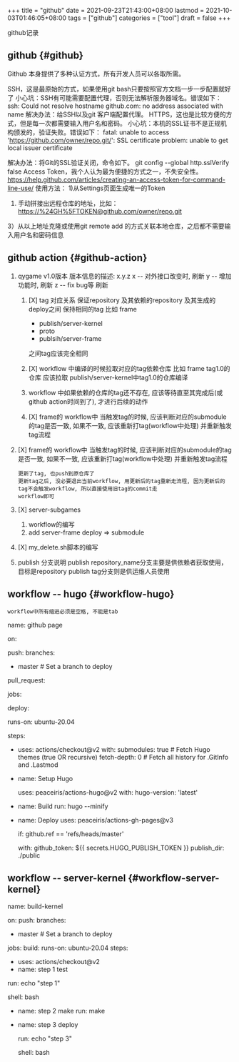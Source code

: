 +++
title = "github"
date = 2021-09-23T21:43:00+08:00
lastmod = 2021-10-03T01:46:05+08:00
tags = ["github"]
categories = ["tool"]
draft = false
+++

github记录

<!--more-->


## github {#github}

Github 本身提供了多种认证方式，所有开发人员可以各取所需。

SSH，这是最原始的方式，如果使用git bash只要按照官方文档一步一步配置就好了
小心坑：SSH有可能需要配置代理，否则无法解析服务器域名。错误如下：
ssh: Could not resolve hostname github.com: no address associated with name
解决办法：给SSH以及git 客户端配置代理。
HTTPS，这也是比较方便的方式，但是每一次都需要输入用户名和密码。
小心坑：本机的SSL证书不是正规机构颁发的，验证失败。错误如下：
fatal: unable to access 'https://github.com/owner/repo.git/': SSL certificate problem: unable to get local issuer certificate

解决办法：将Git的SSL验证关闭，命令如下。
 git config --global http.sslVerify false
Access Token，我个人认为最为便捷的方式之一，不失安全性。
<https://help.github.com/articles/creating-an-access-token-for-command-line-use/>
使用方法：
1)从Settings页面生成唯一的Token

1.  手动拼接出远程仓库的地址，比如：<https://%24GH%5FTOKEN@github.com/owner/repo.git>

3）从以上地址克隆或使用git remote add 的方式关联本地仓库，之后都不需要输入用户名和密码信息


## github action {#github-action}

1.  qygame v1.0版本
    版本信息的描述: x.y.z
    x -- 对外接口改变时, 刷新
    y -- 增加功能时, 刷新
    z -- fix bug等 刷新
    1.  [X] tag 对应关系
        保证repository 及其依赖的repository  及其生成的deploy之间 保持相同的tag
        比如
        frame

        -   publish/server-kernel
        -   proto
        -   publsih/server-frame

        之间tag应该完全相同

    2.  [X] workflow 中编译的时候拉取对应的tag依赖仓库
        比如 frame tag1.0的仓库 应该拉取 publish/server-kernel中tag1.0的仓库编译
    3.  workflow 中如果依赖的仓库的tag还不存在, 应该等待直至其完成后(或github action时间到了), 才进行后续的动作
    4.  [X] frame的 workflow中 当触发tag的时候, 应该判断对应的submodule的tag是否一致, 如果不一致, 应该重新打tag(workflow中处理)
        并重新触发tag流程
2.  [X] frame的 workflow中 当触发tag的时候, 应该判断对应的submodule的tag是否一致, 如果不一致, 应该重新打tag(workflow中处理)
    并重新触发tag流程

    ```text
    更新了tag, 也push到原仓库了
    更新tag之后, 没必要退出当前workflow, 用更新后的tag重新走流程, 因为更新后的tag不会触发workflow, 所以直接使用旧tag的commit走
    workflow即可
    ```
3.  [X] server-subgames
    1.  workflow的编写
    2.  add server-frame deploy => submodule
4.  [X] my\_delete.sh脚本的编写
5.  publish 分支说明
    publish repository\_name分支主要是供依赖者获取使用，目标是repository
    publish tag分支则是供运维人员使用


## workflow -- hugo {#workflow-hugo}

```text
workflow中所有缩进必须是空格, 不能是tab
```

name: github page

on:

push:
  branches:

-   master  # Set a branch to deploy

pull\_request:

jobs:

deploy:

runs-on: ubuntu-20.04

steps:

-   uses: actions/checkout@v2
    with:
      submodules: true  # Fetch Hugo themes (true OR recursive)
      fetch-depth: 0    # Fetch all history for .GitInfo and .Lastmod

<!--listend-->

-   name: Setup Hugo

    uses: peaceiris/actions-hugo@v2
    with:
      hugo-version: 'latest'

<!--listend-->

-   name: Build
    run: hugo --minify

<!--listend-->

-   name: Deploy
    uses: peaceiris/actions-gh-pages@v3

    if: github.ref == 'refs/heads/master'

    with:
      github\_token: ${{ secrets.HUGO\_PUBLISH\_TOKEN }}
      publish\_dir: ./public


## workflow -- server-kernel {#workflow-server-kernel}

name: build-kernel

on:
  push:
    branches:

-   master  # Set a branch to deploy

jobs:
  build:
    runs-on: ubuntu-20.04
    steps:

-   uses: actions/checkout@v2
-   name: step 1 test

run: echo "step 1"

shell: bash

-   name: step 2 make
    run: make

<!--listend-->

-   name: step 3 deploy

    run: echo "step 3"

    shell: bash
